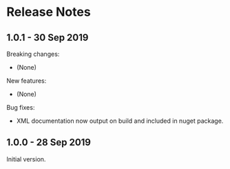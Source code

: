# Release Notes

## 1.0.1 - 30 Sep 2019

Breaking changes:
- (None)

New features:
- (None)

Bug fixes:
- XML documentation now output on build and included in nuget package.

## 1.0.0 - 28 Sep 2019

Initial version.
